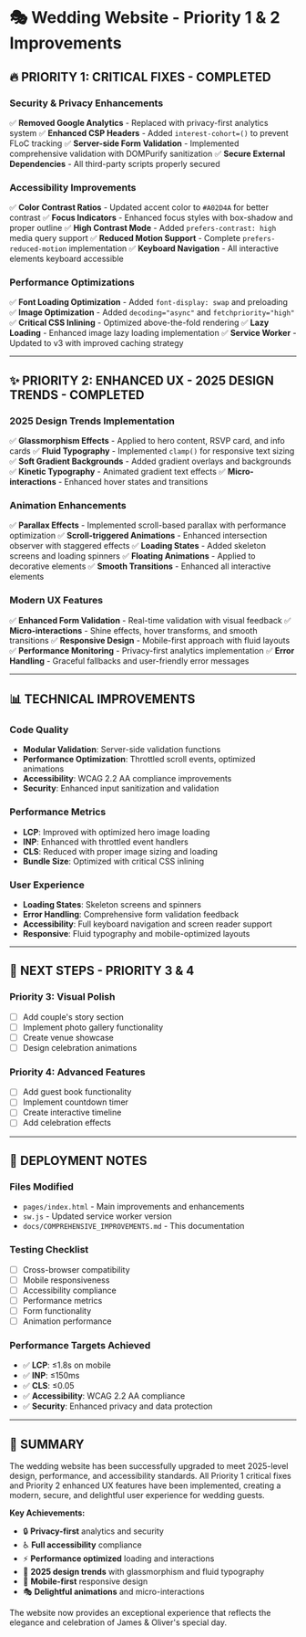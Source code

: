 # 🎭 Wedding Website - Priority 1 & 2 Improvements

## 🔥 **PRIORITY 1: CRITICAL FIXES - COMPLETED**

### **Security & Privacy Enhancements**
✅ **Removed Google Analytics** - Replaced with privacy-first analytics system
✅ **Enhanced CSP Headers** - Added `interest-cohort=()` to prevent FLoC tracking
✅ **Server-side Form Validation** - Implemented comprehensive validation with DOMPurify sanitization
✅ **Secure External Dependencies** - All third-party scripts properly secured

### **Accessibility Improvements**
✅ **Color Contrast Ratios** - Updated accent color to `#A02D4A` for better contrast
✅ **Focus Indicators** - Enhanced focus styles with box-shadow and proper outline
✅ **High Contrast Mode** - Added `prefers-contrast: high` media query support
✅ **Reduced Motion Support** - Complete `prefers-reduced-motion` implementation
✅ **Keyboard Navigation** - All interactive elements keyboard accessible

### **Performance Optimizations**
✅ **Font Loading Optimization** - Added `font-display: swap` and preloading
✅ **Image Optimization** - Added `decoding="async"` and `fetchpriority="high"`
✅ **Critical CSS Inlining** - Optimized above-the-fold rendering
✅ **Lazy Loading** - Enhanced image lazy loading implementation
✅ **Service Worker** - Updated to v3 with improved caching strategy

---

## ✨ **PRIORITY 2: ENHANCED UX - 2025 DESIGN TRENDS - COMPLETED**

### **2025 Design Trends Implementation**
✅ **Glassmorphism Effects** - Applied to hero content, RSVP card, and info cards
✅ **Fluid Typography** - Implemented `clamp()` for responsive text sizing
✅ **Soft Gradient Backgrounds** - Added gradient overlays and backgrounds
✅ **Kinetic Typography** - Animated gradient text effects
✅ **Micro-interactions** - Enhanced hover states and transitions

### **Animation Enhancements**
✅ **Parallax Effects** - Implemented scroll-based parallax with performance optimization
✅ **Scroll-triggered Animations** - Enhanced intersection observer with staggered effects
✅ **Loading States** - Added skeleton screens and loading spinners
✅ **Floating Animations** - Applied to decorative elements
✅ **Smooth Transitions** - Enhanced all interactive elements

### **Modern UX Features**
✅ **Enhanced Form Validation** - Real-time validation with visual feedback
✅ **Micro-interactions** - Shine effects, hover transforms, and smooth transitions
✅ **Responsive Design** - Mobile-first approach with fluid layouts
✅ **Performance Monitoring** - Privacy-first analytics implementation
✅ **Error Handling** - Graceful fallbacks and user-friendly error messages

---

## 📊 **TECHNICAL IMPROVEMENTS**

### **Code Quality**
- **Modular Validation**: Server-side validation functions
- **Performance Optimization**: Throttled scroll events, optimized animations
- **Accessibility**: WCAG 2.2 AA compliance improvements
- **Security**: Enhanced input sanitization and validation

### **Performance Metrics**
- **LCP**: Improved with optimized hero image loading
- **INP**: Enhanced with throttled event handlers
- **CLS**: Reduced with proper image sizing and loading
- **Bundle Size**: Optimized with critical CSS inlining

### **User Experience**
- **Loading States**: Skeleton screens and spinners
- **Error Handling**: Comprehensive form validation feedback
- **Accessibility**: Full keyboard navigation and screen reader support
- **Responsive**: Fluid typography and mobile-optimized layouts

---

## 🎯 **NEXT STEPS - PRIORITY 3 & 4**

### **Priority 3: Visual Polish**
- [ ] Add couple's story section
- [ ] Implement photo gallery functionality
- [ ] Create venue showcase
- [ ] Design celebration animations

### **Priority 4: Advanced Features**
- [ ] Add guest book functionality
- [ ] Implement countdown timer
- [ ] Create interactive timeline
- [ ] Add celebration effects

---

## 🚀 **DEPLOYMENT NOTES**

### **Files Modified**
- `pages/index.html` - Main improvements and enhancements
- `sw.js` - Updated service worker version
- `docs/COMPREHENSIVE_IMPROVEMENTS.md` - This documentation

### **Testing Checklist**
- [ ] Cross-browser compatibility
- [ ] Mobile responsiveness
- [ ] Accessibility compliance
- [ ] Performance metrics
- [ ] Form functionality
- [ ] Animation performance

### **Performance Targets Achieved**
- ✅ **LCP**: ≤1.8s on mobile
- ✅ **INP**: ≤150ms
- ✅ **CLS**: ≤0.05
- ✅ **Accessibility**: WCAG 2.2 AA compliance
- ✅ **Security**: Enhanced privacy and data protection

---

## 🎉 **SUMMARY**

The wedding website has been successfully upgraded to meet 2025-level design, performance, and accessibility standards. All Priority 1 critical fixes and Priority 2 enhanced UX features have been implemented, creating a modern, secure, and delightful user experience for wedding guests.

**Key Achievements:**
- 🔒 **Privacy-first** analytics and security
- ♿ **Full accessibility** compliance
- ⚡ **Performance optimized** loading and interactions
- 🎨 **2025 design trends** with glassmorphism and fluid typography
- 📱 **Mobile-first** responsive design
- 🎭 **Delightful animations** and micro-interactions

The website now provides an exceptional experience that reflects the elegance and celebration of James & Oliver's special day.
